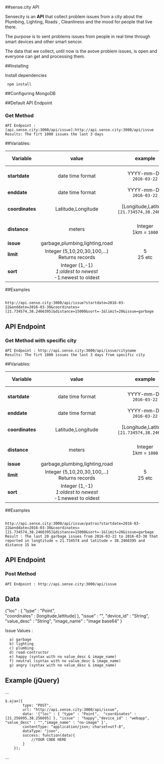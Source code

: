 ##sense.city API

Sensecity is an **API** that collect problem issues from a city about the Plumbing, Lighting, Roads , Cleanliness and the mood for people that live there.

The purpose is to sent problems issues from people in real time through smart devices and other smart sencor.

The data that we collect, until now is the avove problem issues, is open and everyone can get and processing them.

##Installing

Install dependencies
```
 npm install
```

##Configuring MongoDB



##Default API Endpoint
### Get Method
```
API Endpoint : [api.sense.city:3000/api/issue]:http://api.sense.city:3000/api/issue
Results: The firt 1000 issues the last 3 days
```


##Variables:


| Variable | value | example | default value |
| --- | :-------------: | :---: | :---: |
| **startdate** | date time format  | YYYY-mm-DD <br>```2016-03-22```| today minus 3 days|
| **enddate** | date time format |  YYYY-mm-DD <br>```2016-03-22```  | today |
| **coordinates** | Latitude,Longitude | [Longitude,Latitude]<br>```[21.734574,38.2466395]``` |  with no specific coordinates |
| **distance** | meters | Integer<br>1km = ```1000```|  with no value of a distance |
| **issue** | garbage,plumbing,lighting,road |  |  all issues |
| **limit** | Integer (5,10,20,30,100,...) <br>Returns records | 5<br>25 etc |  1000 |
| **sort** | Integer (1,-1)<br>*1:oldest to newest<br>*-1:newest to oldest  |  |  newest to oldest |
  
##Examples

```

http://api.sense.city:3000/api/issue?startdate=2016-03-22&enddate=2016-03-30&coordinates=[21.734574,38.2466395]&distance=15000&sort=-1&limit=20&issue=garbage

```

## API Endpoint
### Get Method with specific city
```
API Endpoint : http://api.sense.city:3000/api/issue/cityname
Results: The firt 1000 issues the last 3 days from specific city
```


##Variables:


| Variable | value | example | default value |
| --- | :-------------: | :---: | :---: |
| **startdate** | date time format  | YYYY-mm-DD <br>```2016-03-22```| today minus 3 day |
| **enddate** | date time format |  YYYY-mm-DD <br>```2016-03-22```  | today |
| **coordinates** | Latitude,Longitude | [Longitude,Latitude]<br>```[21.734574,38.2466395]``` |  with no specific coordinates |
| **distance** | meters | Integer<br>1km = ```1000```|  with no value of a distance |
| **issue** | garbage,plumbing,lighting,road |  |  all issues |
| **limit** | Integer (5,10,20,30,100,...) <br>Returns records | 5<br>25 etc |  1000 |
| **sort** | Integer (1,-1)<br>*1:oldest to newest<br>*-1:newest to oldest  |  |  newest to oldest |
  
##Examples

```

http://api.sense.city:3000/api/issue/patras?startdate=2016-03-22&enddate=2016-03-30&coordinates=[21.734574,38.2466395]&distance=15000&sort=-1&limit=20&issue=garbage
Result : The last 20 garbage issues from 2016-03-22 to 2016-03-30 that reported in longtitude = 21.734574 and latitude = 38.2466395 and distance 15 km
```

## API Endpoint
### Post Method 
```
API Endpoint : http://api.sense.city:3000/api/issue
```

## Data

 {"loc" : { 
            "type" : "Point",  
            "coordinates" : [longitude,lattitude] 
            }, 
   "issue" : "",
   "device_id" : "String", 
   "value_desc" : "String",
   "image_name" : "image base64" 
  }
  
  Issue Values :
  
      a) garbage
      b) lighting
      c) plumbing
      d) road-contructor
      e) happy (syntax with no value_desc & image_name)
      f) neutral (syntax with no value_desc & image_name)
      g) angry (syntax with no value_desc & image_name)

## Example (jQuery) 

...

    $.ajax({
            type: "POST",
            url: "http://api.sense.city:3000/api/issue",
            data: '{"loc" : { "type" : "Point",  "coordinates" : [21.256995,38.256695] }, "issue" : "happy","device_id" : "webapp", "value_desc" : "","image_name" : "no-image" }',
            contentType: "application/json; charset=utf-8",
            dataType: "json",
            success: function(data){
                //YOUR CODE HERE
            }
        });

...

